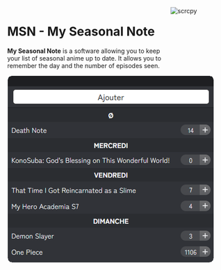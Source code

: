 <img src="src/assets/msn.ico" width="128" height="128" alt="scrcpy" align="right" />

# MSN - My Seasonal Note

**My Seasonal Note** is a software allowing you to keep your list of seasonal anime up to date. It allows you to remember the day and the number of episodes seen.

![Exemple de visuel](readme_assets/screen.png)